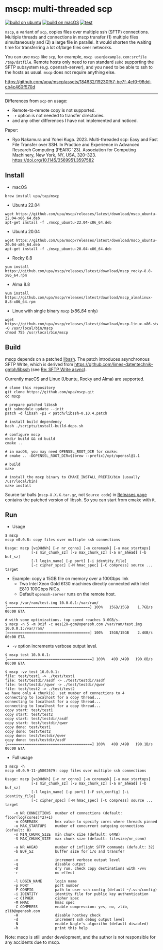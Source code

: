 # mscp: multi-threaded scp

[![build on ubuntu](https://github.com/upa/mscp/actions/workflows/build-ubuntu.yml/badge.svg)](https://github.com/upa/mscp/actions/workflows/build-ubuntu.yml) [![build on macOS](https://github.com/upa/mscp/actions/workflows/build-macos.yml/badge.svg)](https://github.com/upa/mscp/actions/workflows/build-macos.yml) [![test](https://github.com/upa/mscp/actions/workflows/test.yml/badge.svg)](https://github.com/upa/mscp/actions/workflows/test.yml)


`mscp`, a variant of `scp`, copies files over multiple ssh (SFTP)
connections. Multiple threads and connections in mscp transfer (1)
multiple files simultaneously and (2) a large file in parallel. It
would shorten the waiting time for transferring a lot of/large files
over networks.

You can use `mscp` like `scp`, for example, `mscp
user@example.com:srcfile /tmp/dstfile`. Remote hosts only need to run
standard `sshd` supporting the SFTP subsystem (e.g. openssh-server),
and you need to be able to ssh to the hosts as usual. `mscp` does not
require anything else.


https://github.com/upa/mscp/assets/184632/19230f57-be7f-4ef0-98dd-cb4c460f570d

--------------------------------------------------------------------

Differences from `scp` on usage:

- Remote-to-remote copy is not supported.
- `-r` option is not needed to transfer directories.
- and any other differences I have not implemented and noticed.

Paper:
- Ryo Nakamura and Yohei Kuga. 2023. Multi-threaded scp: Easy and Fast File Transfer over SSH. In Practice and Experience in Advanced Research Computing (PEARC '23). Association for Computing Machinery, New York, NY, USA, 320–323. https://doi.org/10.1145/3569951.3597582

## Install

- macOS

```console
brew install upa/tap/mscp
```

- Ubuntu 22.04
```console
wget https://github.com/upa/mscp/releases/latest/download/mscp_ubuntu-22.04-x86_64.deb
apt-get install -f ./mscp_ubuntu-22.04-x86_64.deb
```

- Ubuntu 20.04
```console
wget https://github.com/upa/mscp/releases/latest/download/mscp_ubuntu-20.04-x86_64.deb
apt-get install -f ./mscp_ubuntu-20.04-x86_64.deb
```

- Rocky 8.8
```console
yum install https://github.com/upa/mscp/releases/latest/download/mscp_rocky-8.8-x86_64.rpm
```

- Alma 8.8
```console
yum install https://github.com/upa/mscp/releases/latest/download/mscp_almalinux-8.8-x86_64.rpm
```

- Linux with single binary `mscp` (x86_64 only)
```console
wget https://github.com/upa/mscp/releases/latest/download/mscp.linux.x86.static -O /usr/local/bin/mscp
chmod 755 /usr/local/bin/mscp
```


## Build

mscp depends on a patched [libssh](https://www.libssh.org/).  The
patch introduces asynchronous SFTP Write, which is derived from
https://github.com/limes-datentechnik-gmbh/libssh (see [Re: SFTP Write
async](https://archive.libssh.org/libssh/2020-06/0000004.html)).

Currently macOS and Linux (Ubuntu, Rocky and Alma) are supported.

```console
# clone this repository
git clone https://github.com/upa/mscp.git
cd mscp

# prepare patched libssh
git submodule update --init
patch -d libssh -p1 < patch/libssh-0.10.4.patch

# install build dependency
bash ./scripts/install-build-deps.sh

# configure mscp
mkdir build && cd build
cmake ..

# in macOS, you may need OPENSSL_ROOT_DIR for cmake:
# cmake .. -DOPENSSL_ROOT_DIR=$(brew --prefix)/opt/openssl@1.1

# build
make

# install the mscp binary to CMAKE_INSTALL_PREFIX/bin (usually /usr/local/bin)
make install
```
Source tar balls (`mscp-X.X.X.tar.gz`, not `Source code`) in
[Releases page](https://github.com/upa/mscp/releases) contains the patched version
of libssh. So you can start from cmake with it.

## Run

- Usage

```console
$ mscp
mscp v0.0.8: copy files over multiple ssh connections

Usage: mscp [vqDHdNh] [-n nr_conns] [-m coremask] [-u max_startups]
            [-s min_chunk_sz] [-S max_chunk_sz] [-a nr_ahead] [-b buf_sz]
            [-l login_name] [-p port] [-i identity_file]
            [-c cipher_spec] [-M hmac_spec] [-C compress] source ... target
```

- Example: copy a 15GB file on memory over a 100Gbps link
  - Two Intel Xeon Gold 6130 machines directly connected with Intel E810 100Gbps NICs.
  - Default `openssh-server` runs on the remote host.

```console
$ mscp /var/ram/test.img 10.0.0.1:/var/ram/
[======================================] 100%   15GB/15GB    1.7GB/s  00:00 ETA
```

```console
# with some optimizations. top speed reaches 3.0GB/s.
$ mscp -n 5 -m 0x1f -c aes128-gcm@openssh.com /var/ram/test.img 10.0.0.1:/var/ram/
[======================================] 100%   15GB/15GB    2.4GB/s  00:00 ETA
```

- `-v` option increments verbose output level.

```console
$ mscp test 10.0.0.1:
[=======================================] 100%   49B /49B   198.8B/s   00:00 ETA
```

```console
$ mscp -vv test 10.0.0.1:
file: test/test1 -> ./test/test1
file: test/testdir/asdf -> ./test/testdir/asdf
file: test/testdir/qwer -> ./test/testdir/qwer
file: test/test2 -> ./test/test2
we have only 4 chunk(s). set number of connections to 4
connecting to localhost for a copy thread...
connecting to localhost for a copy thread...
connecting to localhost for a copy thread...
copy start: test/test1
copy start: test/test2
copy start: test/testdir/asdf
copy start: test/testdir/qwer
copy done: test/test1
copy done: test/test2
copy done: test/testdir/qwer
copy done: test/testdir/asdf
[=======================================] 100%   49B /49B   198.1B/s   00:00 ETA
```

- Full usage

```console
$ mscp -h
mscp v0.0.9-11-g5802679: copy files over multiple ssh connections

Usage: mscp [vqDHdNh] [-n nr_conns] [-m coremask] [-u max_startups]
            [-s min_chunk_sz] [-S max_chunk_sz] [-a nr_ahead] [-b buf_sz]
            [-l login_name] [-p port] [-F ssh_config] [-i identity_file]
            [-c cipher_spec] [-M hmac_spec] [-C compress] source ... target

    -n NR_CONNECTIONS  number of connections (default: floor(log(cores)*2)+1)
    -m COREMASK        hex value to specify cores where threads pinned
    -u MAX_STARTUPS    number of concurrent outgoing connections (default: 8)
    -s MIN_CHUNK_SIZE  min chunk size (default: 64MB)
    -S MAX_CHUNK_SIZE  max chunk size (default: filesize/nr_conn)

    -a NR_AHEAD        number of inflight SFTP commands (default: 32)
    -b BUF_SZ          buffer size for i/o and transfer

    -v                 increment verbose output level
    -q                 disable output
    -D                 dry run. check copy destinations with -vvv
    -r                 no effect

    -l LOGIN_NAME      login name
    -p PORT            port number
    -F CONFIG          path to user ssh config (default ~/.ssh/config)
    -i IDENTITY        identity file for public key authentication
    -c CIPHER          cipher spec
    -M HMAC            hmac spec
    -C COMPRESS        enable compression: yes, no, zlib, zlib@openssh.com
    -H                 disable hostkey check
    -d                 increment ssh debug output level
    -N                 enable Nagle's algorithm (default disabled)
    -h                 print this help
```


Note: mscp is still under development, and the author is not
responsible for any accidents due to mscp.
